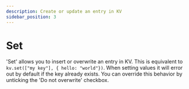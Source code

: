 ```yaml
---
description: Create or update an entry in KV
sidebar_position: 3
---
```


# Set

'Set' allows you to insert or overwrite an entry in KV. This is equivalent to
`kv.set(["my key"], { hello: "world"})`. When setting values it will error out
by default if the key already exists. You can override this behavior by
unticking the 'Do not overwrite' checkbox.
